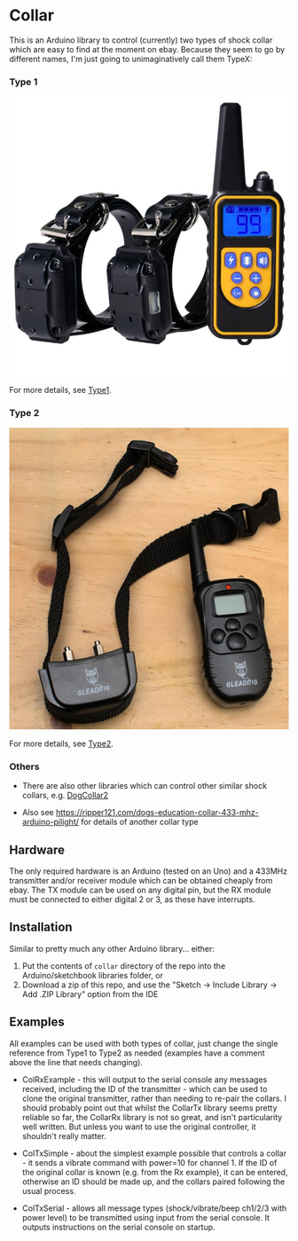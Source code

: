 
Collar
=====
This is an Arduino library to control (currently) two types of shock collar which are easy to find at the moment on ebay. Because they seem to go by different names, I'm just going to unimaginatively call them TypeX:

### Type 1
![CollarType1](extra/images/type1/collar.jpg)

For more details, see [Type1](extra/Type1.MD).

### Type 2
![CollarType12](extra/images/type2/collar.jpg)

For more details, see [Type2](extra/Type2.MD).

### Others
* There are also other libraries which can control other similar shock collars, e.g. [DogCollar2](https://github.com/flash89y/Arduino/tree/master/libraries/DogCollar2)

* Also see https://ripper121.com/dogs-education-collar-433-mhz-arduino-pilight/ for details of another collar type

## Hardware
The only required hardware is an Arduino (tested on an Uno) and a 433MHz transmitter and/or receiver module which can be obtained cheaply from ebay.
The TX module can be used on any digital pin, but the RX module must be connected to either digital 2 or 3, as these have interrupts.

## Installation
Similar to pretty much any other Arduino library... either:
1. Put the contents of `collar` directory of the repo into the Arduino/sketchbook libraries folder, or
2. Download a zip of this repo, and use the "Sketch -> Include Library -> Add .ZIP Library" option from the IDE

## Examples
All examples can be used with both types of collar, just change the single reference from Type1 to Type2 as needed (examples have a comment above the line that needs changing).

* ColRxExample - this will output to the serial console any messages received, including the ID of the transmitter - which can be used to clone the original transmitter, rather than needing to re-pair the collars.
I should probably point out that whilst the CollarTx library seems pretty reliable so far, the CollarRx library is not so great, and isn't particularity well written. But unless you want to use the original controller, it shouldn't really matter.

* ColTxSimple - about the simplest example possible that controls a collar - it sends a vibrate command with power=10 for channel 1. If the ID of the original collar is known (e.g. from the Rx example), it can be entered, otherwise an ID should be made up, and the collars paired following the usual process.

* ColTxSerial - allows all message types (shock/vibrate/beep ch1/2/3 with power level) to be transmitted using input from the serial console. It outputs instructions on the serial console on startup.

